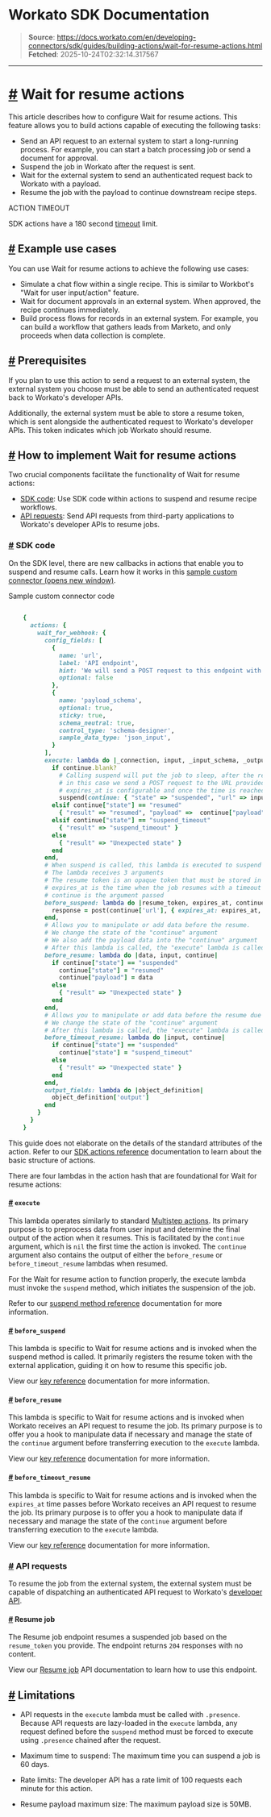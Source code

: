 # Workato SDK Documentation

> **Source**: https://docs.workato.com/en/developing-connectors/sdk/guides/building-actions/wait-for-resume-actions.html
> **Fetched**: 2025-10-24T02:32:14.317567

---

# [#](<#wait-for-resume-actions>) Wait for resume actions

This article describes how to configure Wait for resume actions. This feature allows you to build actions capable of executing the following tasks:

  * Send an API request to an external system to start a long-running process. For example, you can start a batch processing job or send a document for approval.
  * Suspend the job in Workato after the request is sent.
  * Wait for the external system to send an authenticated request back to Workato with a payload.
  * Resume the job with the payload to continue downstream recipe steps.

ACTION TIMEOUT

SDK actions have a 180 second [timeout](</recipes/recipe-job-errors.html#timeouts>) limit.

## [#](<#example-use-cases>) Example use cases

You can use Wait for resume actions to achieve the following use cases:

  * Simulate a chat flow within a single recipe. This is similar to Workbot's "Wait for user input/action" feature.
  * Wait for document approvals in an external system. When approved, the recipe continues immediately.
  * Build process flows for records in an external system. For example, you can build a workflow that gathers leads from Marketo, and only proceeds when data collection is complete.

## [#](<#prerequisites>) Prerequisites

If you plan to use this action to send a request to an external system, the external system you choose must be able to send an authenticated request back to Workato's developer APIs.

Additionally, the external system must be able to store a resume token, which is sent alongside the authenticated request to Workato's developer APIs. This token indicates which job Workato should resume.

## [#](<#how-to-implement-wait-for-resume-actions>) How to implement Wait for resume actions

Two crucial components facilitate the functionality of Wait for resume actions:

  * [SDK code](<#sdk-code>): Use SDK code within actions to suspend and resume recipe workflows.
  * [API requests](<#api-requests>): Send API requests from third-party applications to Workato's developer APIs to resume jobs.

### [#](<#sdk-code>) SDK code

On the SDK level, there are new callbacks in actions that enable you to suspend and resume calls. Learn how it works in this [sample custom connector (opens new window)](<https://app.workato.com/custom_adapters/497423/details?token=a0fc7274b82f4a75fc5f6867608cff1850fd32b29f99ea051df3677c5176f450>).

Sample custom connector code
```ruby
 
    {
      actions: {
        wait_for_webhook: {
          config_fields: [
            {
              name: 'url',
              label: 'API endpoint',
              hint: 'We will send a POST request to this endpoint with the resume token',
              optional: false
            },
            {
              name: 'payload_schema',
              optional: true,
              sticky: true,
              schema_neutral: true,
              control_type: 'schema-designer',
              sample_data_type: 'json_input',
            }
          ],      
          execute: lambda do |_connection, input, _input_schema, _output_schema, continue|
            if continue.blank?
              # Calling suspend will put the job to sleep, after the request in the proc is executed. 
              # in this case we send a POST request to the URL provided by the recipe builder
              # expires_at is configurable and once the time is reached, the job is resumed
              suspend(continue: { "state" => "suspended", "url" => input['url']}, expires_at: 10.minutes.from_now)
            elsif continue["state"] == "resumed" 
              { "result" => "resumed", "payload" =>  continue["payload"]}
            elsif continue["state"] == "suspend_timeout"
              { "result" => "suspend_timeout" }
            else
              { "result" => "Unexpected state" }
            end
          end,
          # When suspend is called, this lambda is executed to suspend the job
          # The lambda receives 3 arguments
          # The resume token is an opaque token that must be stored in the external system. This will be used to identify the job to resume
          # expires_at is the time when the job resumes with a timeout
          # continue is the argument passed
          before_suspend: lambda do |resume_token, expires_at, continue|
            response = post(continue['url'], { expires_at: expires_at, resume_token: resume_token } )      
          end,
          # Allows you to manipulate or add data before the resume.
          # We change the state of the "continue" argument
          # We also add the payload data into the "continue" argument
          # After this lambda is called, the "execute" lambda is called with the "continue" argument
          before_resume: lambda do |data, input, continue|
            if continue["state"] == "suspended"
              continue["state"] = "resumed"
              continue["payload"] = data
            else
              { "result" => "Unexpected state" }
            end
          end,
          # Allows you to manipulate or add data before the resume due to a timeout
          # We change the state of the "continue" argument
          # After this lambda is called, the "execute" lambda is called with the "continue" argument
          before_timeout_resume: lambda do |input, continue|
            if continue["state"] == "suspended"
              continue["state"] = "suspend_timeout"
            else
              { "result" => "Unexpected state" }
            end
          end,
          output_fields: lambda do |object_definition|
            object_definition['output']
          end
        }
      }
    }


```

This guide does not elaborate on the details of the standard attributes of the action. Refer to our [SDK actions reference](</developing-connectors/sdk/sdk-reference/actions.html>) documentation to learn about the basic structure of actions.

There are four lambdas in the action hash that are foundational for Wait for resume actions:

#### [#](<#execute>) `execute`

This lambda operates similarly to standard [Multistep actions](</developing-connectors/sdk/guides/building-actions/multistep-actions.html>). Its primary purpose is to preprocess data from user input and determine the final output of the action when it resumes. This is facilitated by the `continue` argument, which is `nil` the first time the action is invoked. The `continue` argument also contains the output of either the `before_resume` or `before_timeout_resume` lambdas when resumed.

For the Wait for resume action to function properly, the execute lambda must invoke the `suspend` method, which initiates the suspension of the job.

Refer to our [suspend method reference](</developing-connectors/sdk/sdk-reference/ruby_methods.html#suspend>) documentation for more information.

#### [#](<#before-suspend>) `before_suspend`

This lambda is specific to Wait for resume actions and is invoked when the suspend method is called. It primarily registers the resume token with the external application, guiding it on how to resume this specific job.

View our [key reference](</developing-connectors/sdk/sdk-reference/actions.html#before-suspend>) documentation for more information.

#### [#](<#before-resume>) `before_resume`

This lambda is specific to Wait for resume actions and is invoked when Workato receives an API request to resume the job. Its primary purpose is to offer you a hook to manipulate data if necessary and manage the state of the `continue` argument before transferring execution to the `execute` lambda.

View our [key reference](</developing-connectors/sdk/sdk-reference/actions.html#before-resume>) documentation for more information.

#### [#](<#before-timeout-resume>) `before_timeout_resume`

This lambda is specific to Wait for resume actions and is invoked when the `expires_at` time passes before Workato receives an API request to resume the job. Its primary purpose is to offer you a hook to manipulate data if necessary and manage the state of the `continue` argument before transferring execution to the `execute` lambda.

View our [key reference](</developing-connectors/sdk/sdk-reference/actions.html#before-timeout-resume>) documentation for more information.

### [#](<#api-requests>) API requests

To resume the job from the external system, the external system must be capable of dispatching an authenticated API request to Workato's [developer API](</workato-api.html>).

#### [#](<#resume-job>) Resume job

The Resume job endpoint resumes a suspended job based on the `resume_token` you provide. The endpoint returns `204` responses with no content.

View our [Resume job](</workato-api/jobs.html#job-resume>) API documentation to learn how to use this endpoint.

## [#](<#limitations>) Limitations

  * API requests in the `execute` lambda must be called with `.presence`. Because API requests are lazy-loaded in the `execute` lambda, any request defined before the `suspend` method must be forced to execute using `.presence` chained after the request.

  * Maximum time to suspend: The maximum time you can suspend a job is 60 days.

  * Rate limits: The developer API has a rate limit of 100 requests each minute for this action.

  * Resume payload maximum size: The maximum payload size is 50MB.
